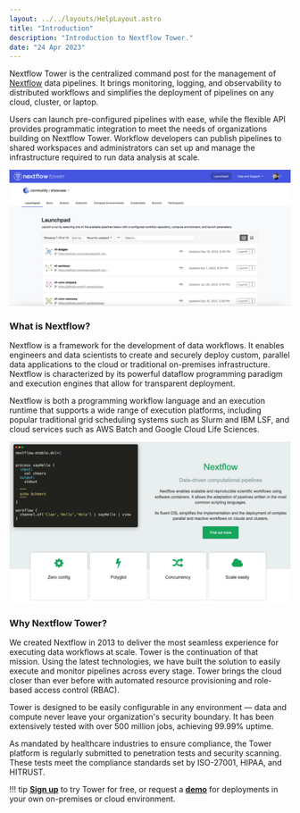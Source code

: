 ```yaml
---
layout: ../../layouts/HelpLayout.astro
title: "Introduction"
description: "Introduction to Nextflow Tower."
date: "24 Apr 2023"
---
```


Nextflow Tower is the centralized command post for the management of [Nextflow](https://www.nextflow.io/) data pipelines. It brings monitoring, logging, and observability to distributed workflows and simplifies the deployment of pipelines on any cloud, cluster, or laptop.

Users can launch pre-configured pipelines with ease, while the flexible API provides programmatic integration to meet the needs of organizations building on Nextflow Tower. Workflow developers can publish pipelines to shared workspaces and administrators can set up and manage the infrastructure required to run data analysis at scale.

![](_images/overview_image.jpg)

### What is Nextflow?

Nextflow is a framework for the development of data workflows. It enables engineers and data scientists to create and securely deploy custom, parallel data applications to the cloud or traditional on-premises infrastructure. Nextflow is characterized by its powerful dataflow programming paradigm and execution engines that allow for transparent deployment.

Nextflow is both a programming workflow language and an execution runtime that supports a wide range of execution platforms, including popular traditional grid scheduling systems such as Slurm and IBM LSF, and cloud services such as AWS Batch and Google Cloud Life Sciences.

![](_images/nf_home_page.png)

### Why Nextflow Tower?

We created Nextflow in 2013 to deliver the most seamless experience for executing data workflows at scale. Tower is the continuation of that mission. Using the latest technologies, we have built the solution to easily execute and monitor pipelines across every stage. Tower brings the cloud closer than ever before with automated resource provisioning and role-based access control (RBAC).

Tower is designed to be easily configurable in any environment — data and compute never leave your organization's security boundary. It has been extensively tested with over 500 million jobs, achieving 99.99% uptime.

As mandated by healthcare industries to ensure compliance, the Tower platform is regularly submitted to penetration tests and security scanning. These tests meet the compliance standards set by ISO-27001, HIPAA, and HITRUST.

<!-- prettier-ignore -->
!!! tip
    [**Sign up**](https://tower.nf "Nextflow Tower") to try Tower for free, or request a [**demo**](https://cloud.tower.nf/demo/ "Nextflow Tower Demo") for deployments in your own on-premises or cloud environment.
